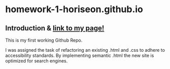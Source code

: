 # homework-1-horiseon.github.io
## Introduction & [link to my page!](https://coryfay.github.io/CoryFayHomework-1-Horiseon.github.io/)
  This is my first working Github Repo.
  
  I was assigned the task of refactoring an existing .html and .css to adhere to accessibility standards. By implementing semantic .html the new site is optimized for search engines. 
 
